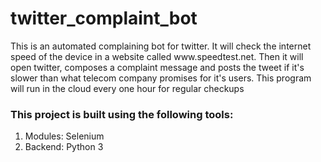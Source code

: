<h1>twitter_complaint_bot</h1>
<p>This is an automated complaining bot for twitter. It will check the internet speed of the device in a website called www.speedtest.net. Then it will open twitter, composes a complaint message and posts the tweet if it's slower than what telecom company promises for it's users. This program will run in the cloud every one hour for regular checkups</p>
<h3>This project is built using the following tools:</h3>
<ol>
  <li>Modules: Selenium</li>
  <li>Backend: Python 3</li>
</ol>

